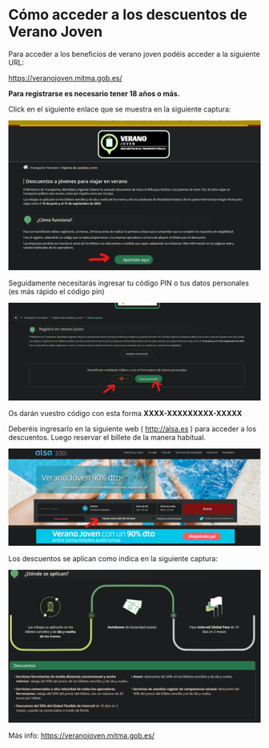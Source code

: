 # Cómo acceder a los descuentos de Verano Joven

Para acceder a los beneficios de verano joven podéis acceder a la siguiente URL:

<https://veranojoven.mitma.gob.es/>

**Para registrarse es necesario tener 18 años o más.**

Click en el siguiente enlace que se muestra en la siguiente captura:

![1](1.png)

Seguidamente necesitarás ingresar tu código PIN o tus datos personales (es más rápido el código pin)

![2](2.png)

Os darán vuestro código con esta forma **XXXX-XXXXXXXXX-XXXXX**

Deberéis ingresarlo en la siguiente web ( <http://alsa.es> ) para acceder a los descuentos. Luego reservar el billete de la manera habitual.

![3](3.png)

Los descuentos se aplican como indica en la siguiente captura:

![4](4.png)

Más info: <https://veranojoven.mitma.gob.es/>